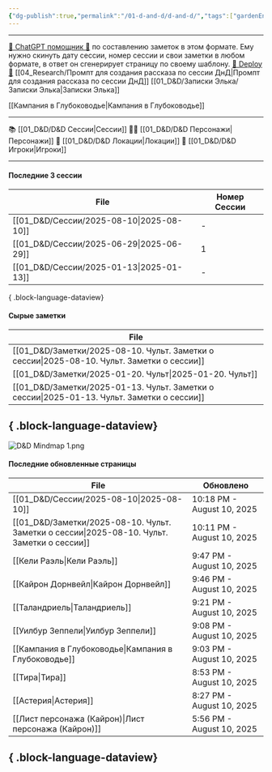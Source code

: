 ```yaml
---
{"dg-publish":true,"permalink":"/01-d-and-d/d-and-d/","tags":["gardenEntry"],"created":"2024-11-09T09:06:49.579+03:00","updated":"2025-06-29T23:13:59.093+03:00"}
---
```



---
[ 🤖 ChatGPT помощник 🤖](https://chat.openai.com/g/g-MHo60ZEsx-note-assistant) по составлению заметок в этом формате. Ему нужно скинуть дату сессии, номер сессии и свои заметки в любом формате, в ответ он сгенерирует страницу по своему шаблону. 
[🚀 Deploy 🚀](https://vercel.com/elks-projects/elk21-dnd-notes-h8pc)
[[04_Research/Промпт для создания рассказа по сессии ДнД\|Промпт для создания рассказа по сессии ДнД]]
[[01_D&D/Записки Элька/Записки Элька\|Записки Элька]]

[[Кампания в Глубоководье\|Кампания в Глубоководье]]

---

 📚 [[01_D&D/D&D Сессии\|Сессии]] 
 🧙‍♂️ [[01_D&D/D&D Персонажи\|Персонажи]] 
 🏰 [[01_D&D/D&D Локации\|Локации]]
 👥 [[01_D&D/D&D Игроки\|Игроки]]

---
#### Последние 3 сессии

| File                                        | Номер Сессии |
| ------------------------------------------- | ------------ |
| [[01_D&D/Сессии/2025-08-10\|2025-08-10]] | \-           |
| [[01_D&D/Сессии/2025-06-29\|2025-06-29]] | 1            |
| [[01_D&D/Сессии/2025-01-13\|2025-01-13]] | \-           |

{ .block-language-dataview}

#### Сырые заметки

| File                                                                                           |
| ---------------------------------------------------------------------------------------------- |
| [[01_D&D/Заметки/2025-08-10. Чульт. Заметки о сессии\|2025-08-10. Чульт. Заметки о сессии]] |
| [[01_D&D/Заметки/2025-01-20. Чульт\|2025-01-20. Чульт]]                                     |
| [[01_D&D/Заметки/2025-01-13. Чульт. Заметки о сессии\|2025-01-13. Чульт. Заметки о сессии]] |

{ .block-language-dataview}
---
![D&D Mindmap 1.png](/img/user/01_D&D/img/D&D%20Mindmap%201.png)

#### Последние обновленные страницы

| File                                                                                           | Обновлено                  |
| ---------------------------------------------------------------------------------------------- | -------------------------- |
| [[01_D&D/Сессии/2025-08-10\|2025-08-10]]                                                    | 10:18 PM - August 10, 2025 |
| [[01_D&D/Заметки/2025-08-10. Чульт. Заметки о сессии\|2025-08-10. Чульт. Заметки о сессии]] | 10:11 PM - August 10, 2025 |
| [[Кели Раэль\|Кели Раэль]]                                                                  | 9:47 PM - August 10, 2025  |
| [[Кайрон Дорнвейл\|Кайрон Дорнвейл]]                                                        | 9:46 PM - August 10, 2025  |
| [[Таландриель\|Таландриель]]                                                                | 9:21 PM - August 10, 2025  |
| [[Уилбур Зеппели\|Уилбур Зеппели]]                                                          | 9:08 PM - August 10, 2025  |
| [[Кампания в Глубоководье\|Кампания в Глубоководье]]                                        | 9:03 PM - August 10, 2025  |
| [[Тира\|Тира]]                                                                              | 8:53 PM - August 10, 2025  |
| [[Астерия\|Астерия]]                                                                        | 8:27 PM - August 10, 2025  |
| [[Лист персонажа (Кайрон)\|Лист персонажа (Кайрон)]]                                        | 5:56 PM - August 10, 2025  |

{ .block-language-dataview}
---
